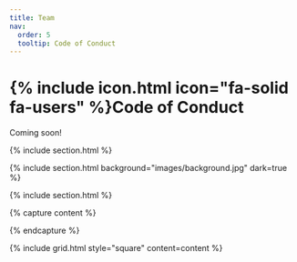 ```yaml
---
title: Team
nav:
  order: 5
  tooltip: Code of Conduct
---
```


# {% include icon.html icon="fa-solid fa-users" %}Code of Conduct

Coming soon!

{% include section.html %}

{% include section.html background="images/background.jpg" dark=true %}



{% include section.html %}

{% capture content %}

{% endcapture %}

{% include grid.html style="square" content=content %}
